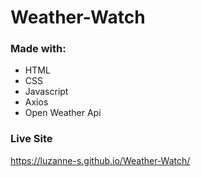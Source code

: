 # Weather-Watch

### Made with:

- HTML
- CSS
- Javascript
- Axios
- Open Weather Api

### Live Site

https://luzanne-s.github.io/Weather-Watch/
